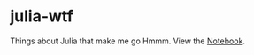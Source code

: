 # julia-wtf
Things about Julia that make me go Hmmm.
View the [Notebook](https://github.com/sirtom67/julia-wtf/blob/master/julia-wtf.ipynb).
